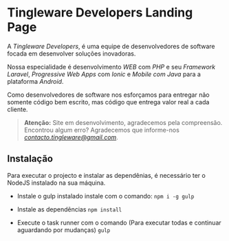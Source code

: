 # Tingleware Developers Landing Page

A *Tingleware Developers*, é uma equipe de desenvolvedores de software focada em desenvolver soluções inovadoras.

Nossa especialidade é desenvolvimento _WEB_ com _PHP_ e seu _Framework Laravel_, _Progressive Web Apps_ com _Ionic_ e _Mobile com Java_ para a plataforma _Android_.

Como desenvolvedores de software nos esforçamos para entregar não somente código bem escrito, mas código que entrega valor real a cada cliente.

>**Atenção:** Site em desenvolvimento, agradecemos pela compreensão. Encontrou algum erro? Agradecemos que informe-nos *contacto.tingleware@gmail.com*.

## Instalação

Para executar o projecto e instalar as dependênias, é necessário ter o NodeJS instalado na sua máquina.

* Instale o gulp instalado instale com o comando:
  `npm i -g gulp`

 * Instale as dependẽncias
  `npm install`

* Execute o task runner com o comando (Para executar todas e continuar aguardando por mudanças)
  `gulp`